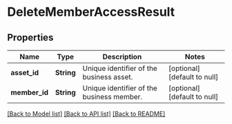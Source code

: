 # DeleteMemberAccessResult
## Properties

| Name | Type | Description | Notes |
|------------ | ------------- | ------------- | -------------|
| **asset\_id** | **String** | Unique identifier of the business asset. | [optional] [default to null] |
| **member\_id** | **String** | Unique identifier of the business member. | [optional] [default to null] |

[[Back to Model list]](../README.md#documentation-for-models) [[Back to API list]](../README.md#documentation-for-api-endpoints) [[Back to README]](../README.md)


